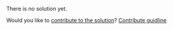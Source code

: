 
There is no solution yet.

Would you like to [contribute to the solution](https://github.com/BFEdev/BFE.dev-solutions/blob/main/question/Explain-the-concept-of-Promise-to-a-5-year-old_en.md)? [Contribute guidline](https://github.com/BFEdev/BFE.dev-solutions#how-to-contribute)
